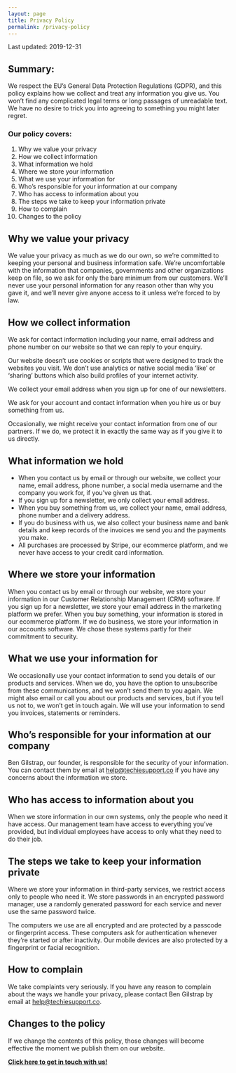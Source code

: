 ```yaml
---
layout: page
title: Privacy Policy
permalink: /privacy-policy
---
```


Last updated:  2019-12-31

## Summary:

We respect the EU’s General Data Protection Regulations (GDPR), and this policy explains how we collect and treat any information you give us.  You won’t find any complicated legal terms or long passages of unreadable text.  We have no desire to trick you into agreeing to something you might later regret.

### Our policy covers:

1.  Why we value your privacy
2.  How we collect information
3.  What information we hold
4.  Where we store your information
5.  What we use your information for
6.  Who’s responsible for your information at our company
7.  Who has access to information about you
8.  The steps we take to keep your information private
9.  How to complain
10.  Changes to the policy

## Why we value your privacy

We value your privacy as much as we do our own, so we’re committed to keeping your personal and business information safe.  We’re uncomfortable with the information that companies, governments and other organizations keep on file, so we ask for only the bare minimum from our customers.  We’ll never use your personal information for any reason other than why you gave it, and we’ll never give anyone access to it unless we’re forced to by law.

## How we collect information

We ask for contact information including your name, email address and phone number on our website so that we can reply to your enquiry.

Our website doesn’t use cookies or scripts that were designed to track the websites you visit.  We don’t use analytics or native social media ‘like’ or ‘sharing’ buttons which also build profiles of your internet activity.

We collect your email address when you sign up for one of our newsletters.

We ask for your account and contact information when you hire us or buy something from us.

Occasionally, we might receive your contact information from one of our partners.  If we do, we protect it in exactly the same way as if you give it to us directly.

## What information we hold

* When you contact us by email or through our website, we collect your name, email address, phone number, a social media username and the company you work for, if you’ve given us that.
* If you sign up for a newsletter, we only collect your email address.
* When you buy something from us, we collect your name, email address, phone number and a delivery address.
* If you do business with us, we also collect your business name and bank details and keep records of the invoices we send you and the payments you make.
* All purchases are processed by Stripe, our ecommerce platform, and we never have access to your credit card information.

## Where we store your information

When you contact us by email or through our website, we store your information in our Customer Relationship Management (CRM) software.  If you sign up for a newsletter, we store your email address in the marketing platform we prefer.  When you buy something, your information is stored in our ecommerce platform.  If we do business, we store your information in our accounts software.  We chose these systems partly for their commitment to security.

## What we use your information for

We occasionally use your contact information to send you details of our products and services.  When we do, you have the option to unsubscribe from these communications, and we won’t send them to you again.  We might also email or call you about our products and services, but if you tell us not to, we won’t get in touch again.  We will use your information to send you invoices, statements or reminders.

## Who’s responsible for your information at our company

Ben Gilstrap, our founder, is responsible for the security of your information.  You can contact them by email at help@techiesupport.co if you have any concerns about the information we store.

## Who has access to information about you

When we store information in our own systems, only the people who need it have access.  Our management team have access to everything you’ve provided, but individual employees have access to only what they need to do their job.

## The steps we take to keep your information private

Where we store your information in third-party services, we restrict access only to people who need it.  We store passwords in an encrypted password manager, use a randomly generated password for each service and never use the same password twice.

The computers we use are all encrypted and are protected by a passcode or fingerprint access.  These computers ask for authentication whenever they’re started or after inactivity.  Our mobile devices are also protected by a fingerprint or facial recognition.

## How to complain

We take complaints very seriously.  If you have any reason to complain about the ways we handle your privacy, please contact Ben Gilstrap by email at help@techiesupport.co.

## Changes to the policy

If we change the contents of this policy, those changes will become effective the moment we publish them on our website.

**<a href="mailto:help@techiesupport.co">Click here to get in touch with us!</a>**